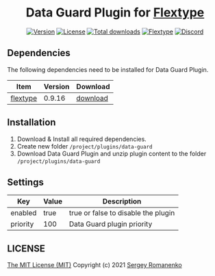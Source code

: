 <h1 align="center">Data Guard Plugin for <a href="https://flextype.org/">Flextype</a></h1>

<p align="center">
<a href="https://github.com/flextype-plugins/data-guard/releases"><img alt="Version" src="https://img.shields.io/github/release/flextype-plugins/data-guard.svg?label=version&color=black"></a> <a href="https://github.com/flextype-plugins/data-guard"><img src="https://img.shields.io/badge/license-MIT-blue.svg?color=black" alt="License"></a> <a href="https://github.com/flextype-plugins/data-guard"><img src="https://img.shields.io/github/downloads/flextype-plugins/data-guard/total.svg?color=black" alt="Total downloads"></a> <a href="https://github.com/flextype/flextype"><img src="https://img.shields.io/badge/Flextype-0.9.16-green.svg?color=black" alt="Flextype"></a> <a href=""><img src="https://img.shields.io/discord/423097982498635778.svg?logo=discord&color=black&label=Discord%20Chat" alt="Discord"></a>
</p>

## Dependencies

The following dependencies need to be installed for Data Guard Plugin.

| Item | Version | Download |
|---|---|---|
| [flextype](https://github.com/flextype/flextype) | 0.9.16 | [download](https://github.com/flextype/flextype/releases) |

## Installation

1. Download & Install all required dependencies.
2. Create new folder `/project/plugins/data-guard`
3. Download Data Guard Plugin and unzip plugin content to the folder `/project/plugins/data-guard`

## Settings

| Key | Value | Description |
|---|---|---|
| enabled | true | true or false to disable the plugin |
| priority | 100 | Data Guard plugin priority |

## LICENSE
[The MIT License (MIT)](https://github.com/flextype-plugins/data-guard/blob/master/LICENSE.txt)
Copyright (c) 2021 [Sergey Romanenko](https://github.com/Awilum)
